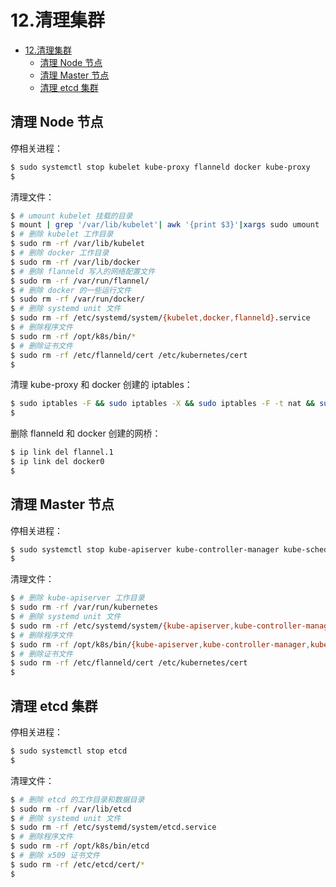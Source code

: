 # 12.清理集群

<!-- TOC -->

- [12.清理集群](#12清理集群)
    - [清理 Node 节点](#清理-node-节点)
    - [清理 Master 节点](#清理-master-节点)
    - [清理 etcd 集群](#清理-etcd-集群)

<!-- /TOC -->

## 清理 Node 节点

停相关进程：

``` bash
$ sudo systemctl stop kubelet kube-proxy flanneld docker kube-proxy
$
```

清理文件：

``` bash
$ # umount kubelet 挂载的目录
$ mount | grep '/var/lib/kubelet'| awk '{print $3}'|xargs sudo umount
$ # 删除 kubelet 工作目录
$ sudo rm -rf /var/lib/kubelet
$ # 删除 docker 工作目录
$ sudo rm -rf /var/lib/docker
$ # 删除 flanneld 写入的网络配置文件
$ sudo rm -rf /var/run/flannel/
$ # 删除 docker 的一些运行文件
$ sudo rm -rf /var/run/docker/
$ # 删除 systemd unit 文件
$ sudo rm -rf /etc/systemd/system/{kubelet,docker,flanneld}.service
$ # 删除程序文件
$ sudo rm -rf /opt/k8s/bin/*
$ # 删除证书文件
$ sudo rm -rf /etc/flanneld/cert /etc/kubernetes/cert
$
```

清理 kube-proxy 和 docker 创建的 iptables：

``` bash
$ sudo iptables -F && sudo iptables -X && sudo iptables -F -t nat && sudo iptables -X -t nat
$
```

删除 flanneld 和 docker 创建的网桥：

``` bash
$ ip link del flannel.1
$ ip link del docker0
$
```

## 清理 Master 节点

停相关进程：

``` bash
$ sudo systemctl stop kube-apiserver kube-controller-manager kube-scheduler kube-nginx
$
```

清理文件：

``` bash
$ # 删除 kube-apiserver 工作目录
$ sudo rm -rf /var/run/kubernetes
$ # 删除 systemd unit 文件
$ sudo rm -rf /etc/systemd/system/{kube-apiserver,kube-controller-manager,kube-scheduler}.service
$ # 删除程序文件
$ sudo rm -rf /opt/k8s/bin/{kube-apiserver,kube-controller-manager,kube-scheduler}
$ # 删除证书文件
$ sudo rm -rf /etc/flanneld/cert /etc/kubernetes/cert
$
```

## 清理 etcd 集群

停相关进程：

``` bash
$ sudo systemctl stop etcd
$
```

清理文件：

``` bash
$ # 删除 etcd 的工作目录和数据目录
$ sudo rm -rf /var/lib/etcd
$ # 删除 systemd unit 文件
$ sudo rm -rf /etc/systemd/system/etcd.service
$ # 删除程序文件
$ sudo rm -rf /opt/k8s/bin/etcd
$ # 删除 x509 证书文件
$ sudo rm -rf /etc/etcd/cert/*
$
```